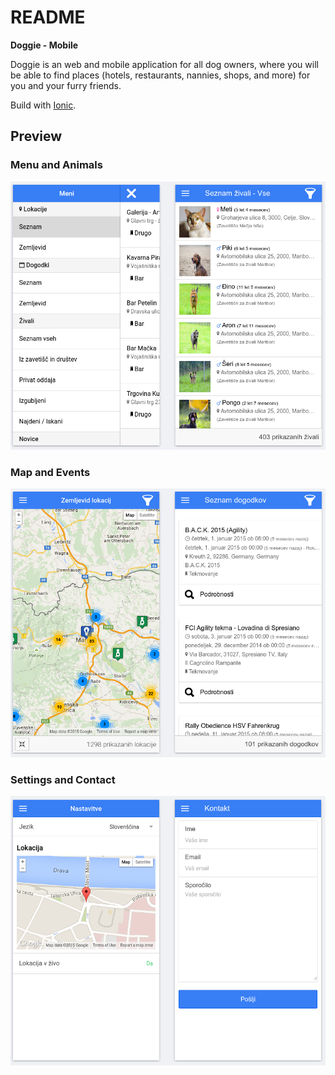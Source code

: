 README
======
**Doggie - Mobile**

Doggie is an web and mobile application for all dog owners, where you will be able to find places (hotels, restaurants, nannies, shops, and more) for you and your furry friends.

Build with [Ionic](http://ionicframework.com/).

Preview
----------------------

### Menu and Animals ###
![Menu and Animals preview](doc/assets/images/preview.png)

### Map and Events ###
![Map and Events preview](doc/assets/images/preview2.png)

### Settings and Contact ###
![Settings and Contact preview](doc/assets/images/preview3.png)
